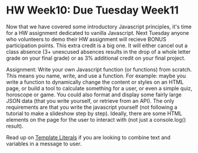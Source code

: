 # HW Week10: Due Tuesday Week11

Now that we have covered some introductory Javascript principles, it's time for a HW assignment dedicated to vanilla Javascript. Next Tuesday anyone who volunteers to demo their HW assignment will recieve BONUS participation points. This extra credit is a big one. It will either cancel out a class absence (3+ unexcused absences results in the drop of a whole letter grade on your final grade) or as 3% additional credit on your final project.

Assignment: Write your own Javascript function (or functions) from scratch. This means you name, write, and use a function. For example: maybe you write a function to dynamically change the content or styles on an HTML page, or build a tool to calculate something for a user, or even a simple quiz, horoscope or game. You could also format and display some fairly large JSON data (that you write yourself, or retrieve from an API). The only requirements are that you write the javascript yourself (not following a tutorial to make a slideshow step by step). Ideally, there are some HTML elements on the page for the user to interact with (not just a console.log() result).

Read up on [Template Literals](https://developer.mozilla.org/en-US/docs/Web/JavaScript/Reference/Template_literals) if you are looking to combine text and variables in a message to user.
